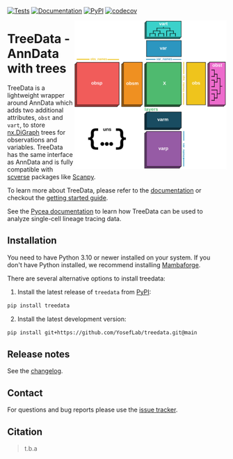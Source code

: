 [![Tests][badge-tests]][link-tests]
[![Documentation][badge-docs]][link-docs]
[![PyPI](https://img.shields.io/pypi/v/treedata.svg)](https://pypi.org/project/treedata)
[![codecov](https://codecov.io/github/YosefLab/treedata/branch/main/graph/badge.svg?token=YPhuxlw4my)](https://codecov.io/github/YosefLab/treedata)

[badge-tests]: https://img.shields.io/github/actions/workflow/status/YosefLab/treedata/test.yaml?branch=main
[link-tests]: https://github.com/YosefLab/treedata/actions/workflows/test.yaml
[badge-docs]: https://img.shields.io/readthedocs/treedata

<img
  src="https://raw.githubusercontent.com/YosefLab/treedata/main/docs/_static/img/treedata_schema.svg"
  class="dark-light" align="right" width="350" alt="image"
/>

# TreeData - AnnData with trees

TreeData is a lightweight wrapper around AnnData which adds two additional attributes, `obst` and `vart`, to store [nx.DiGraph] trees for observations and variables. TreeData has the same interface as AnnData and is fully compatible with [scverse] packages like [Scanpy].

To learn more about TreeData, please refer to the [documentation][link-docs] or checkout the [getting started guide][link-getting-started].

See the [Pycea documentation](https://pycea.readthedocs.io/) to learn how TreeData can be used to analyze single-cell lineage tracing data.

## Installation

You need to have Python 3.10 or newer installed on your system. If you don't have
Python installed, we recommend installing [Mambaforge](https://github.com/conda-forge/miniforge#mambaforge).

There are several alternative options to install treedata:

1. Install the latest release of `treedata` from [PyPI](https://pypi.org/project/treedata):

```bash
pip install treedata
```

2. Install the latest development version:

```bash
pip install git+https://github.com/YosefLab/treedata.git@main
```

## Release notes

See the [changelog][changelog].

## Contact

For questions and bug reports please use the [issue tracker][issue-tracker].

## Citation

> t.b.a

[scverse]: https://scverse.org/
[Scanpy]: https://scanpy.readthedocs.io/
[nx.DiGraph]: https://networkx.org/documentation/stable/reference/classes/digraph.html
[scverse-discourse]: https://discourse.scverse.org/
[issue-tracker]: https://github.com/YosefLab/treedata/issues
[changelog]: https://treedata.readthedocs.io/en/latest/changelog.html
[link-docs]: https://treedata.readthedocs.io
[link-getting-started]: https://treedata.readthedocs.io/en/latest/notebooks/getting-started.html
[link-api]: https://treedata.readthedocs.io/latest/api.html

